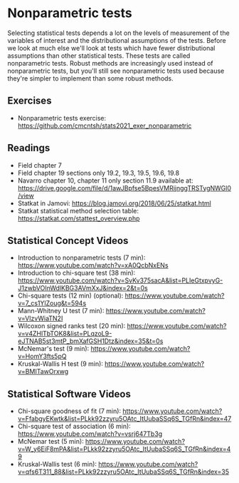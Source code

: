# Nonparametric tests

Selecting statistical tests depends a lot on the levels of measurement of the variables of interest and the distributional assumptions of the tests. Before we look at much else we'll look at tests which have fewer distributional assumptions than other statistical tests. These tests are called nonparametric tests. Robust methods are increasingly used instead of nonparametric tests, but you'll still see nonparametric tests used because they're simpler to implement than some robust methods.

## Exercises

* Nonparametric tests exercise: https://github.com/cmcntsh/stats2021_exer_nonparametric

## Readings

* Field chapter 7
* Field chapter 19 sections only 19.2, 19.3, 19.5, 19.6, 19.8
* Navarro chapter 10, chapter 11 only section 11.9 available at: https://drive.google.com/file/d/1awJBpfse5BpesVMRijnggTRSTygNWGl0/view
* Statkat in Jamovi: https://blog.jamovi.org/2018/06/25/statkat.html
* Statkat statistical method selection table: https://statkat.com/stattest_overview.php

## Statistical Concept Videos

* Introduction to nonparametric tests (7 min): https://www.youtube.com/watch?v=xA0QcbNxENs
* Introduction to chi-square test (38 min): https://www.youtube.com/watch?v=SvKv375sacA&list=PLIeGtxpvyG-J1zwbVOInWdlKBG3AVmXxJ&index=2&t=0s
* Chi-square tests (12 min) (optional): https://www.youtube.com/watch?v=7_cs1YlZoug&t=594s
* Mann-Whitney U test (7 min): https://www.youtube.com/watch?v=VIzvWiaTN2I
* Wilcoxon signed ranks test (20 min): https://www.youtube.com/watch?v=v4ZHlTbTOK8&list=PLqzoL9-eJTNAB5st3mtP_bmXafGSH1Dtz&index=35&t=0s
* McNemar's test (9 min): https://www.youtube.com/watch?v=HomY3fts5pQ
* Kruskal-Wallis H test (9 min): https://www.youtube.com/watch?v=BMITawOrxwg

## Statistical Software Videos

* Chi-square goodness of fit (7 min): https://www.youtube.com/watch?v=FfabgyEKwtk&list=PLkk92zzyru5OAtc_ItUubaSSq6S_TGfRn&index=47
* Chi-square test of association (6 min): https://www.youtube.com/watch?v=vsrj647Tb3g
* McNemar test (5 min): https://www.youtube.com/watch?v=W_y6EiF8mPA&list=PLkk92zzyru5OAtc_ItUubaSSq6S_TGfRn&index=49
* Kruskal-Wallis test (6 min): https://www.youtube.com/watch?v=qfs6T311_88&list=PLkk92zzyru5OAtc_ItUubaSSq6S_TGfRn&index=35
